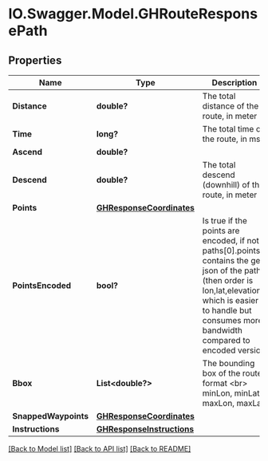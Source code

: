 # IO.Swagger.Model.GHRouteResponsePath
## Properties

Name | Type | Description | Notes
------------ | ------------- | ------------- | -------------
**Distance** | **double?** | The total distance of the route, in meter | [optional] 
**Time** | **long?** | The total time of the route, in ms | [optional] 
**Ascend** | **double?** |  | [optional] 
**Descend** | **double?** | The total descend (downhill) of the route, in meter | [optional] 
**Points** | [**GHResponseCoordinates**](GHResponseCoordinates.md) |  | [optional] 
**PointsEncoded** | **bool?** | Is true if the points are encoded, if not paths[0].points contains the geo json of the path (then order is lon,lat,elevation), which is easier to handle but consumes more bandwidth compared to encoded version | [optional] 
**Bbox** | **List&lt;double?&gt;** | The bounding box of the route, format &lt;br&gt; minLon, minLat, maxLon, maxLat | [optional] 
**SnappedWaypoints** | [**GHResponseCoordinates**](GHResponseCoordinates.md) |  | [optional] 
**Instructions** | [**GHResponseInstructions**](GHResponseInstructions.md) |  | [optional] 

[[Back to Model list]](../README.md#documentation-for-models) [[Back to API list]](../README.md#documentation-for-api-endpoints) [[Back to README]](../README.md)

